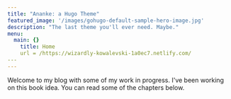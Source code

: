 ```yaml
---
title: "Ananke: a Hugo Theme"
featured_image: '/images/gohugo-default-sample-hero-image.jpg'
description: "The last theme you'll ever need. Maybe."
menu:
  main: {}
  	title: Home
  	url = /https://wizardly-kowalevski-1a0ec7.netlify.com/
​---
---
```

Welcome to my blog with some of my work in progress. I've been working on this book idea. You can read some of the chapters below.
